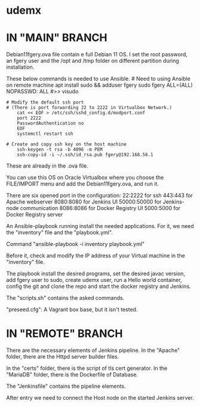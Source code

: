 # udemx



# IN "MAIN" BRANCH
Debian11fgery.ova file contain e full Debian 11 OS. I set the root password, an fgery user and 
the /opt and /tmp folder on different partition during installation. 

These below commands is needed to use Ansible. 
    # Need to using Ansible on remote machine
        apt install sudo && adduser fgery sudo
        fgery ALL=(ALL) NOPASSWD: ALL    #>> visudo

    # Modify the default ssh port
    # (There is port forwarding 22 to 2222 in Virtualbox Network.)
        cat << EOF > /etc/ssh/sshd_config.d/modport.conf
        port 2222 
        PasswordAuthentication no
        EOF
        systemctl restart ssh

    # Create and copy ssh key on the host machine
        ssh-keygen -t rsa -b 4096 -m PEM
        ssh-copy-id -i ~/.ssh/id_rsa.pub fgery@192.168.56.1
These are already in the .ova file.

You can use this OS on Oracle Virtualbox where you choose the FILE/IMPORT menu and add the Debian11fgery.ova, and run it.

There are six opened port in the configuration:
22:2222 for ssh
443:443 for Apache webserver
8080:8080 for Jenkins UI
50000:50000 for Jenkins-node communication
8086:8086 for Docker Registry UI
5000:5000 for Docker Registry server

An Ansible-playbook running install the needed applications.
For it, we need the "inventory" file and the "playbook.yml".

Command "ansible-playbook -i inventory playbook.yml"

Before it, check and modify the IP address of your Virtual machine in the "inventory" file.

The playbook install the desired programs, set the desired javac version, add fgery user to sudo, create udemx user, 
run a Hello world container, config the git and clone the repo and start the docker registry and Jenkins.

The "scripts.sh" contains the asked commands.

"preseed.cfg": A Vagrant box base, but it isn't tested.



# IN "REMOTE" BRANCH
There are the necessary elements of Jenkins pipeline.
In the "Apache" folder, there are the Httpd server builder files.

In the "certs" folder, there is the script of tls cert generator.
In the "MariaDB" folder, there is the Dockerfile of Database.

The "Jenkinsfile" contains the pipeline elements.

After entry we need to connect the Host node on the started Jenkins server.











